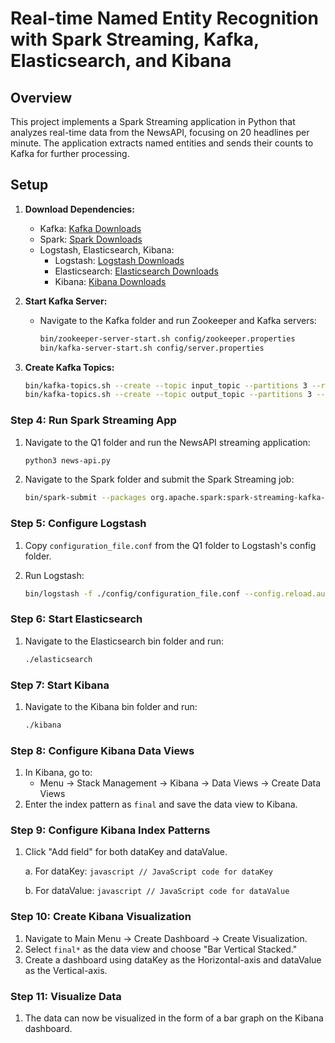 # Real-time Named Entity Recognition with Spark Streaming, Kafka, Elasticsearch, and Kibana

## Overview

This project implements a Spark Streaming application in Python that analyzes real-time data from the NewsAPI, focusing on 20 headlines per minute. The application extracts named entities and sends their counts to Kafka for further processing.

## Setup

1. **Download Dependencies:**
   - Kafka: [Kafka Downloads](https://kafka.apache.org/downloads)
   - Spark: [Spark Downloads](https://spark.apache.org/downloads.html)
   - Logstash, Elasticsearch, Kibana:
     - Logstash: [Logstash Downloads](https://www.elastic.co/downloads/logstash)
     - Elasticsearch: [Elasticsearch Downloads](https://www.elastic.co/downloads/elasticsearch)
     - Kibana: [Kibana Downloads](https://www.elastic.co/downloads/kibana)

2. **Start Kafka Server:**
   - Navigate to the Kafka folder and run Zookeeper and Kafka servers:
     ```bash
     bin/zookeeper-server-start.sh config/zookeeper.properties
     bin/kafka-server-start.sh config/server.properties
     ```

3. **Create Kafka Topics:**
   ```bash
   bin/kafka-topics.sh --create --topic input_topic --partitions 3 --replication-factor 1 --bootstrap-server localhost:9092
   bin/kafka-topics.sh --create --topic output_topic --partitions 3 --replication-factor 1 --bootstrap-server localhost:9092

### Step 4: Run Spark Streaming App

1. Navigate to the Q1 folder and run the NewsAPI streaming application:
    ```bash
    python3 news-api.py
    ```

2. Navigate to the Spark folder and submit the Spark Streaming job:
    ```bash
    bin/spark-submit --packages org.apache.spark:spark-streaming-kafka-0-10_2.12:3.1.2,org.apache.spark:spark-sql-kafka-0-10_2.12:3.1.2 /path/to/spark_streaming.py
    ```

### Step 5: Configure Logstash

1. Copy `configuration_file.conf` from the Q1 folder to Logstash's config folder.

2. Run Logstash:
    ```bash
    bin/logstash -f ./config/configuration_file.conf --config.reload.automatic
    ```

### Step 6: Start Elasticsearch

1. Navigate to the Elasticsearch bin folder and run:
    ```bash
    ./elasticsearch
    ```

### Step 7: Start Kibana

1. Navigate to the Kibana bin folder and run:
    ```bash
    ./kibana
    ```
### Step 8: Configure Kibana Data Views

1. In Kibana, go to:
    - Menu -> Stack Management -> Kibana -> Data Views -> Create Data Views
2. Enter the index pattern as `final` and save the data view to Kibana.

### Step 9: Configure Kibana Index Patterns

1. Click "Add field" for both dataKey and dataValue.
   
    a. For dataKey:
        ```javascript
        // JavaScript code for dataKey
        ```

    b. For dataValue:
        ```javascript
        // JavaScript code for dataValue
        ```

### Step 10: Create Kibana Visualization

1. Navigate to Main Menu -> Create Dashboard -> Create Visualization.
2. Select `final*` as the data view and choose "Bar Vertical Stacked."
3. Create a dashboard using dataKey as the Horizontal-axis and dataValue as the Vertical-axis.

### Step 11: Visualize Data

1. The data can now be visualized in the form of a bar graph on the Kibana dashboard.

